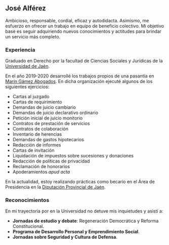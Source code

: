 ## José Alférez

Ambicioso, responsable, cordial, eficaz y autodidacta. Asimismo, me esfuerzo en ofrecer un trabajo en equipo de beneficio colectivo. Mi objetivo base es seguir adquiriendo nuevos conocimientos y actitudes para brindar un servicio más completo. 

### Experiencia

Graduado en Derecho por la facultad de Ciencias Sociales y Jurídicas de la [Universidad de Jaén](https://www.ujaen.es/).

En el año 2019-2020 desarrollé los trabajos propios de una pasantía en [Marín Gámez Abogados](https://www.abogadosenjaen.org/). En dicha organización ejecuté algunos de los siguientes ejercicios: 

* Cartas al juzgado
* Cartas de requirimiento
* Demandas de juicio cambiario
* Demandas de juicio declarativo ordinario
* Petición inicial de juicio monitorio
* Contratos de prestación de servicios
* Contratos de colaboración
* Inventario de herencias
* Demandas de gastos hipotecarios
* Redacción de informes 
* Cartas de invitación 
* Liquidación de impuestos sobre sucesiones y donaciones
* Redacción de políticas de privacidad
* Reclamación de honorarios
* Apoderamientos *apud acta*



En la actualidad, estoy realizando prácticas como becario en el Área de Presidencia en la [Diputación Provincial de Jaén](https://www.dipujaen.es/conoce-diputacion/areas-organismos-empresas/areaA/index.html). 

### Reconocimientos

En mi trayectoria por en la Universidad no detuve mis inquietudes y asistí a:

* **Jornadas de estudio y debate**: Regeneración Democrática y Reforma Constitucional. 
* **Programa de Desarrollo Personal y Emprendimiento Social**.
* **Jornadas sobre Seguridad y Cultura de Defensa**.